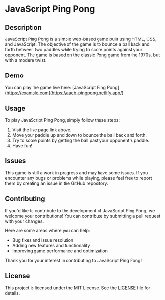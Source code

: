 # JavaScript Ping Pong

## Description
JavaScript Ping Pong is a simple web-based game built using HTML, CSS, and JavaScript. The objective of the game is to bounce a ball back and forth between two paddles while trying to score points against your opponent. The game is based on the classic Pong game from the 1970s, but with a modern twist.

## Demo
You can play the game live here: [JavaScript Ping Pong](https://example.com](https://aaeb-pingpong.netlify.app/)

## Usage
To play JavaScript Ping Pong, simply follow these steps:

1. Visit the live page link above.
2. Move your paddle up and down to bounce the ball back and forth.
3. Try to score points by getting the ball past your opponent's paddle.
4. Have fun!

## Issues
This game is still a work in progress and may have some issues. If you encounter any bugs or problems while playing, please feel free to report them by creating an issue in the GitHub repository.

## Contributing
If you'd like to contribute to the development of JavaScript Ping Pong, we welcome your contributions! You can contribute by submitting a pull request with your changes.

Here are some areas where you can help:

- Bug fixes and issue resolution
- Adding new features and functionality
- Improving game performance and optimization

Thank you for your interest in contributing to JavaScript Ping Pong!

## License
This project is licensed under the MIT License. See the [LICENSE](LICENSE) file for details.
